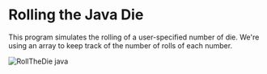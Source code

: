 # Rolling the Java Die
This program simulates the rolling of a user-specified number of die. We're using an array to keep track of the number of rolls of each number.

![RollTheDie java](https://user-images.githubusercontent.com/7319667/212352772-804e17cc-96c2-4f85-9f12-7636a60a4227.png)
